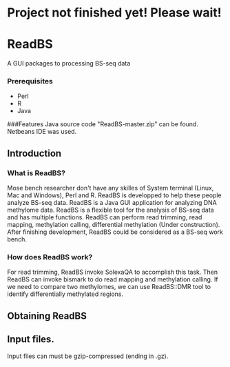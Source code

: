# Project not finished yet! Please wait!
# ReadBS 
A GUI packages to processing BS-seq data

### Prerequisites
* Perl
* R
* Java

###Features
Java source code "ReadBS-master.zip" can be found. Netbeans IDE was used.

## Introduction
### What is ReadBS? 
Mose bench researcher don't have any skilles of System terminal (Linux, Mac and Windows), Perl and R. ReadBS is developped to help these people analyze BS-seq data. ReadBS is a Java GUI application for analyzing DNA methylome data. ReadBS is a flexible tool for the analysis of BS-seq data and has multiple functions. ReadBS can perform read trimming, read mapping, methylation calling, differential methylation (Under construction). After finishing development, ReadBS could be considered as a BS-seq work bench. 
### How does ReadBS work?
For read trimming, ReadBS invoke SolexaQA to accomplish this task. Then ReadBS can invoke bismark to do read mapping and methylation calling. If we need to compare two methylomes, we can use ReadBS::DMR tool to identify differentially methylated regions. 
## Obtaining ReadBS
## Input files.
Input files can must be gzip-compressed (ending in .gz). 

